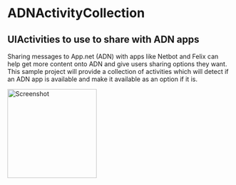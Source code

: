 ADNActivityCollection
=====================

## UIActivities to use to share with ADN apps

Sharing messages to App.net (ADN) with apps like Netbot and Felix can help get more content
onto ADN and give users sharing options they want. This sample project will provide a collection
of activities which will detect if an ADN app is available and make it available as an option if
it is.

<img src="https://raw.github.com/brennanMKE/ADNActivityCollection/master/ADNActivity.png" width="200px" alt="Screenshot" />

